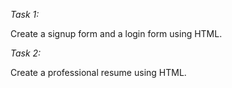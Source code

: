 *Task 1:*

Create a signup form and a login form using HTML.

*Task 2:*

Create a professional resume using HTML.